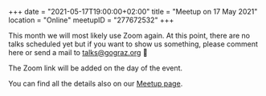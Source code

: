 +++
date = "2021-05-17T19:00:00+02:00"
title = "Meetup on 17 May 2021"
location = "Online"
meetupID = "277672532"
+++

This month we will most likely use Zoom again. At this point, there are no talks scheduled yet but if you want to show us something, please comment here or send a mail to talks@gograz.org 🙂

The Zoom link will be added on the day of the event.

You can find all the details also on our
[Meetup page](https://www.meetup.com/Graz-Open-Source-Meetup/events/fxlkwrycchbwb/).
